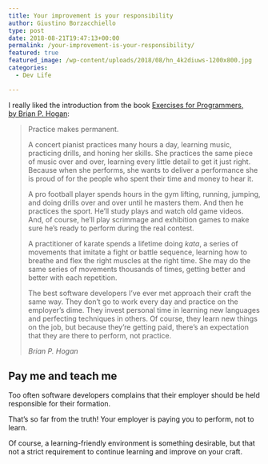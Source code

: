 ```yaml
---
title: Your improvement is your responsibility
author: Giustino Borzacchiello
type: post
date: 2018-08-21T19:47:13+00:00
permalink: /your-improvement-is-your-responsibility/
featured: true
featured_image: /wp-content/uploads/2018/08/hn_4k2diuws-1200x800.jpg
categories:
  - Dev Life

---
```

I really liked the introduction from the book [Exercises for Programmers, by Brian P. Hogan][1]:

<blockquote class="wp-block-quote">
  <p>
    Practice makes permanent<g class="gr_ gr_38 gr-alert gr_gramm gr_inline_cards gr_run_anim Style replaceWithoutSep" id="38" data-gr-id="38">.</g>
  </p>
  
  <p>
    <g class="gr_ gr_38 gr-alert gr_gramm gr_inline_cards gr_run_anim Style replaceWithoutSep" id="38" data-gr-id="38">A</g> concert pianist practices many hours a day, learning music, practicing drills, and honing her skills. She practices the same piece of music over and over, learning every little detail to get it just right. Because when she performs, she wants to deliver a performance she is proud of for the people who spent their time and money to hear it.<br />
  </p>
  
  <p>
    A pro football player spends hours in the gym lifting, running, jumping, and doing drills over and over until he masters them. And then he practices the sport. He’ll study plays and watch old game videos. And, of course, he’ll play scrimmage and exhibition games to make sure he’s ready to perform during the real contest.<br />
  </p>
  
  <p>
    A practitioner of karate spends a lifetime doing <em>kata</em>, a series of movements that imitate a fight or battle sequence, learning how to breathe and flex the right muscles at the right time. She may do the same series of movements thousands of times, getting better and better with each repetition.<br />
  </p>
  
  <p>
    The best software developers I’ve ever met approach their craft the same way. They don’t go to work every day and practice on the employer’s dime. They invest personal time in learning new languages and perfecting techniques in others. Of course, they learn new things on the job, but because they’re getting paid, there’s an expectation that they are there to perform, not practice.
  </p>
  
  <cite>Brian P. Hogan</cite>
</blockquote>

## Pay me and teach me

Too often software developers complains that their employer should be held responsible for their formation. 

That&#8217;s so far from the truth! Your employer is paying you to perform, not to learn.

Of course, a learning-friendly environment is something desirable, but that not a strict requirement to continue learning and improve on your craft.

 [1]: https://pragprog.com/book/bhwb/exercises-for-programmers